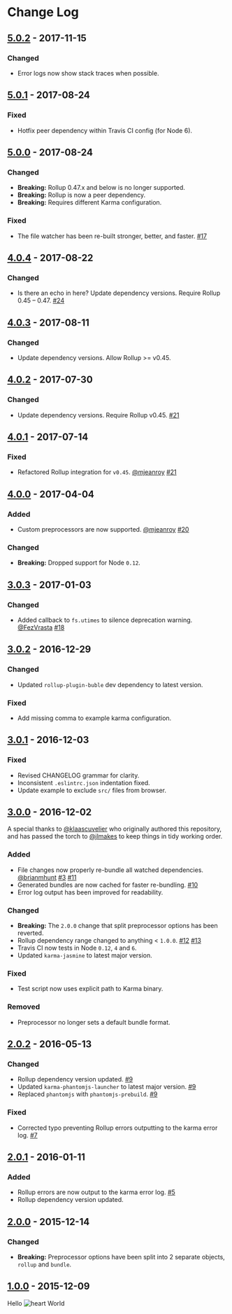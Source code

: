 # Change Log

## [5.0.2] - 2017-11-15

### Changed
- Error logs now show stack traces when possible.

## [5.0.1] - 2017-08-24

### Fixed
- Hotfix peer dependency within Travis CI config (for Node 6).

## [5.0.0] - 2017-08-24

### Changed
- **Breaking:** Rollup 0.47.x and below is no longer supported.
- **Breaking:** Rollup is now a peer dependency.
- **Breaking:** Requires different Karma configuration.

### Fixed
- The file watcher has been re-built stronger, better, and faster. [#17](https://github.com/jlmakes/karma-rollup-preprocessor/issues/17)

## [4.0.4] - 2017-08-22

### Changed
- Is there an echo in here? Update dependency versions. Require Rollup 0.45 – 0.47. [#24](https://github.com/jlmakes/karma-rollup-preprocessor/issues/24)

## [4.0.3] - 2017-08-11

### Changed
- Update dependency versions. Allow Rollup >= v0.45.

## [4.0.2] - 2017-07-30

### Changed
- Update dependency versions. Require Rollup v0.45. [#21](https://github.com/jlmakes/karma-rollup-preprocessor/pull/21)

## [4.0.1] - 2017-07-14

### Fixed
- Refactored Rollup integration for `v0.45`. [@mjeanroy](https://github.com/mjeanroy) [#21](https://github.com/jlmakes/karma-rollup-preprocessor/pull/21)

## [4.0.0] - 2017-04-04

### Added
- Custom preprocessors are now supported. [@mjeanroy](https://github.com/mjeanroy) [#20](https://github.com/jlmakes/karma-rollup-preprocessor/pull/20)

### Changed
- **Breaking:** Dropped support for Node `0.12`.

## [3.0.3] - 2017-01-03

### Changed
- Added callback to `fs.utimes` to silence deprecation warning. [@FezVrasta](https://github.com/FezVrasta) [#18](https://github.com/jlmakes/karma-rollup-preprocessor/pull/18)

## [3.0.2] - 2016-12-29

### Changed
- Updated `rollup-plugin-buble` dev dependency to latest version.

### Fixed
- Add missing comma to example karma configuration.

## [3.0.1] - 2016-12-03

### Fixed
- Revised CHANGELOG grammar for clarity.
- Inconsistent `.eslintrc.json` indentation fixed.
- Update example to exclude `src/` files from browser.


## [3.0.0] - 2016-12-02

A special thanks to [@klaascuvelier](https://github.com/klaascuvelier) who originally authored this repository, and has passed the torch to [@jlmakes](https://github.com/jlmakes) to keep things in tidy working order.

### Added
- File changes now properly re-bundle all watched dependencies. [@brianmhunt](https://github.com/brianmhunt) [#3](https://github.com/jlmakes/karma-rollup-preprocessor/issues/3) [#11](https://github.com/jlmakes/karma-rollup-preprocessor/pull/11)
- Generated bundles are now cached for faster re-bundling. [#10](https://github.com/jlmakes/karma-rollup-preprocessor/issues/10)
- Error log output has been improved for readability.

### Changed
- **Breaking:** The `2.0.0` change that split preprocessor options has been reverted.
- Rollup dependency range changed to anything < `1.0.0`. [#12](https://github.com/jlmakes/karma-rollup-preprocessor/pull/12) [#13](https://github.com/jlmakes/karma-rollup-preprocessor/issues/13)
- Travis CI now tests in Node `0.12`, `4` and `6`.
- Updated `karma-jasmine` to latest major version.

### Fixed
- Test script now uses explicit path to Karma binary.

### Removed
- Preprocessor no longer sets a default bundle format.


## [2.0.2] - 2016-05-13

### Changed
- Rollup dependency version updated. [#9](https://github.com/jlmakes/karma-rollup-preprocessor/pull/9)
- Updated `karma-phantomjs-launcher` to latest major version. [#9](https://github.com/jlmakes/karma-rollup-preprocessor/pull/9)
- Replaced `phantomjs` with `phantomjs-prebuild`. [#9](https://github.com/jlmakes/karma-rollup-preprocessor/pull/9)

### Fixed
- Corrected typo preventing Rollup errors outputting to the karma error log. [#7](https://github.com/jlmakes/karma-rollup-preprocessor/pull/7)


## [2.0.1] - 2016-01-11

### Added
- Rollup errors are now output to the karma error log. [#5](https://github.com/jlmakes/karma-rollup-preprocessor/pull/5)
- Rollup dependency version updated.

## [2.0.0] - 2015-12-14

### Changed

- **Breaking:** Preprocessor options have been split into 2 separate objects, `rollup` and `bundle`.


## [1.0.0] - 2015-12-09

Hello ![heart](http://i.imgur.com/oXJmdtz.gif) World

[5.0.2]: https://github.com/jlmakes/karma-rollup-preprocessor/compare/5.0.1...5.0.2
[5.0.1]: https://github.com/jlmakes/karma-rollup-preprocessor/compare/5.0.0...5.0.1
[5.0.0]: https://github.com/jlmakes/karma-rollup-preprocessor/compare/4.0.3...4.0.4
[4.0.4]: https://github.com/jlmakes/karma-rollup-preprocessor/compare/4.0.2...3.0.3
[4.0.3]: https://github.com/jlmakes/karma-rollup-preprocessor/compare/4.0.1...4.0.2
[4.0.2]: https://github.com/jlmakes/karma-rollup-preprocessor/compare/4.0.0...4.0.1
[4.0.1]: https://github.com/jlmakes/karma-rollup-preprocessor/compare/3.0.3...4.0.0
[4.0.0]: https://github.com/jlmakes/karma-rollup-preprocessor/compare/3.0.3...4.0.0
[3.0.3]: https://github.com/jlmakes/karma-rollup-preprocessor/compare/3.0.2...3.0.3
[3.0.2]: https://github.com/jlmakes/karma-rollup-preprocessor/compare/3.0.1...3.0.2
[3.0.1]: https://github.com/jlmakes/karma-rollup-preprocessor/compare/3.0.0...3.0.1
[3.0.0]: https://github.com/jlmakes/karma-rollup-preprocessor/compare/2.0.2...3.0.0
[2.0.2]: https://github.com/jlmakes/karma-rollup-preprocessor/compare/2658714f911bac857be4b2d169ea363d33d85050...2.0.2
[2.0.1]: https://github.com/jlmakes/karma-rollup-preprocessor/compare/2.0.0...2658714f911bac857be4b2d169ea363d33d85050
[2.0.0]: https://github.com/jlmakes/karma-rollup-preprocessor/compare/1.0.0...2.0.0
[1.0.0]: https://github.com/jlmakes/karma-rollup-preprocessor/tree/1.0.0
